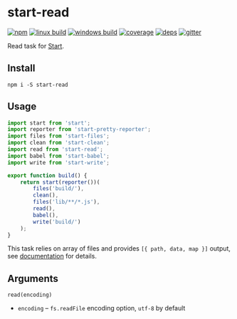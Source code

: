 # start-read

[![npm](https://img.shields.io/npm/v/start-read.svg?style=flat-square)](https://www.npmjs.com/package/start-read)
[![linux build](https://img.shields.io/travis/start-runner/read.svg?label=linux&style=flat-square)](https://travis-ci.org/start-runner/read)
[![windows build](https://img.shields.io/appveyor/ci/start-runner/read.svg?label=windows&style=flat-square)](https://ci.appveyor.com/project/start-runner/read)
[![coverage](https://img.shields.io/codecov/c/github/start-runner/read.svg?style=flat-square)](https://codecov.io/github/start-runner/read)
[![deps](https://img.shields.io/gemnasium/start-runner/read.svg?style=flat-square)](https://gemnasium.com/start-runner/read)
[![gitter](https://img.shields.io/badge/gitter-join_chat_%E2%86%92-00d06f.svg?style=flat-square)](https://gitter.im/start-runner/start)

Read task for [Start](https://github.com/start-runner/start).

## Install

```
npm i -S start-read
```

## Usage

```js
import start from 'start';
import reporter from 'start-pretty-reporter';
import files from 'start-files';
import clean from 'start-clean';
import read from 'start-read';
import babel from 'start-babel';
import write from 'start-write';

export function build() {
    return start(reporter())(
        files('build/'),
        clean(),
        files('lib/**/*.js'),
        read(),
        babel(),
        write('build/')
    );
}
```

This task relies on array of files and provides `[{ path, data, map }]` output, see [documentation](https://github.com/start-runner/start#readme) for details.

## Arguments

`read(encoding)`

* `encoding` – `fs.readFile` encoding option, `utf-8` by default
